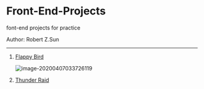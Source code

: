 # Front-End-Projects
 font-end projects for practice

Author:  Robert Z.Sun

***

1. [Flappy Bird]()

   ![image-20200407033726119](C:\Users\rober\AppData\Roaming\Typora\typora-user-images\image-20200407033726119.png)

2. [Thunder Raid]()